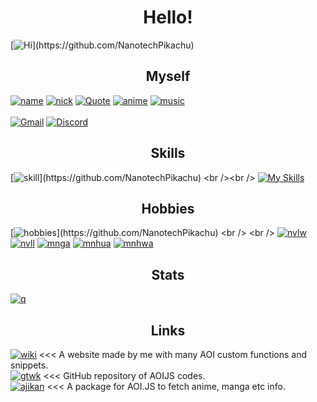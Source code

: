 <h1 align="center" color="#8700ff">
Hello!
</h1>

[![Hi](https://readme-typing-svg.herokuapp.com?font=Cascadia+Code&size=20&duration=3000&color=0ABAB5&background=F8FF0000&vCenter=true&multiline=true&width=500&height=190&lines=%3E+Hi+I+am+NanotechPikachu;%3E+I+am+16+years+old;%3E+A+student+by+profession;%3E+Also+a+programmer+by+passion;++;%3E+Mainly+working+with+AOIJS;)](https://github.com/NanotechPikachu)

<h2 align="center">
Myself
</h2>

[![name](https://img.shields.io/badge/Name-NanotechPikachu-4dd0e1.svg)](https://GitHub.com/NanotechPikachu)
[![nick](https://img.shields.io/badge/Nickname-Atesh-4dd0e1.svg)](https://GitHub.com/NanotechPikachu)
[![Quote](https://img.shields.io/badge/Fav_Quote-This_may_be_a_game_but%2C_its_not_something_you_play-4dd0e1.svg)](https://GitHub.com/NanotechPikachu)
[![anime](https://img.shields.io/badge/Fav_Anime-Sword_Art_Online-4dd0e1.svg)](https://GitHub.com/NanotechPikachu)
[![music](https://img.shields.io/badge/Music-NEFFEX_fan-4dd0e1.svg)](https://GitHub.com/NanotechPikachu)
<br /> <br />
[![Gmail](https://img.shields.io/badge/Gmail:nanotechpikachu@gmail.com-D14836?style=for-the-badge&logo=gmail&logoColor=white)]()
[![Discord](https://img.shields.io/badge/Discord:nanotechpikachu-7289DA?style=for-the-badge&logo=discord&logoColor=white)]()

<h2 align="center">
Skills
</h2>

[![skill](https://readme-typing-svg.herokuapp.com?font=Open+Sans&size=20&duration=3000&color=70CCF7&background=F8FF0000&vCenter=true&multiline=true&width=500&height=140&lines=%3E+Advanced+AOI+JS+programmer;%3E+Web+documentation+maker;%3E+Knows+basic+discord+JS;%3E+Very+basic+HTML+and+JS+user;)](https://github.com/NanotechPikachu)
<br /><br />
[![My Skills](https://skillicons.dev/icons?i=py,js,astro,discord&theme=dark&perline=5)](https://github.com/NanotechPikachu)

<h2 align="center">
Hobbies
</h2>

[![hobbies](https://readme-typing-svg.herokuapp.com?font=Times+New+Roman&size=22&color=686CF7&vCenter=true&multiline=true&random=false&width=500&height=140&lines=%3E+Likes+to+make+code+snippets+to+share;%3E+Loves+to+read+webnovels+and+light+novels;%3E+Reading+manga%2C+manhwa%2C+manhua+too;)](https://github.com/NanotechPikachu)
<br /> <br />
[![nvlw](https://img.shields.io/badge/Fav_WebNovel-Nanomancer_Reborn-06373a.svg)](https://GitHub.com/NanotechPikachu)
[![nvll](https://img.shields.io/badge/Fav_LightNovel-Sword_Art_Online-06373a.svg)](https://GitHub.com/NanotechPikachu)
[![mnga](https://img.shields.io/badge/Fav_Manga-The_eminence_in_shadow-06373a.svg)](https://GitHub.com/NanotechPikachu)
[![mnhua](https://img.shields.io/badge/Fav_Manhua-Tales_of_demons_and_gods-06373a.svg)](https://GitHub.com/NanotechPikachu)
[![mnhwa](https://img.shields.io/badge/Fav_Manhwa-Solo_leveling-06373a.svg)](https://GitHub.com/NanotechPikachu)

<h2 align="center">
Stats
</h2>

[![q](https://github-readme-stats.vercel.app/api/?username=NanotechPikachu\&bg_color=30,e96443,904e95\&title_color=fff\&text_color=fff)](https://github.com/NanotechPikachu)

<h2 align="center">
Links
</h2>

[![wiki](https://img.shields.io/badge/Nanotech_Wiki-ed820e.svg)](https://nanotech-wiki.vercel.app) <<< A website made by me with many AOI custom functions and snippets.
<br />
[![gtwk](https://img.shields.io/badge/AOI_Wiki_Git-ed820e.svg)](https://GitHub.com/NanotechPikachu/aoi-wikis) <<< GitHub repository of AOIJS codes.
<br />
[![ajikan](https://img.shields.io/badge/aoi.jikan-ed820e.svg)](https://GitHub.com/NanotechPikachu/aoi-wikis) <<< A package for AOI.JS to fetch anime, manga etc info.